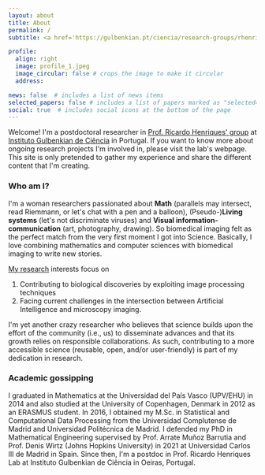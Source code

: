 ```yaml
---
layout: about
title: About
permalink: /
subtitle: <a href='https://gulbenkian.pt/ciencia/research-groups/rhenriques/'>Optical Cell Biology Group</a>, <a href='https://gulbenkian.pt/ciencia/'>Instituto Gulbenkian de Ciência</a>, Oeiras, Portugal

profile:
  align: right
  image: profile_1.jpeg
  image_circular: false # crops the image to make it circular
  address: 

news: false  # includes a list of news items
selected_papers: false # includes a list of papers marked as "selected={true}"
social: true  # includes social icons at the bottom of the page
---
```


Welcome!
I'm a postdoctoral researcher in [Prof. Ricardo Henriques' group](https://henriqueslab.github.io/) at [Instituto Gulbenkian de Ciência](https://gulbenkian.pt/ciencia/) in Portugal. 
If you want to know more about ongoing research projects I'm involved in, please visit the lab's webpage. 
This site is only pretended to gather my experience and share the different content that I'm creating.

### Who am I?
I'm a woman researchers passionated about **Math** (parallels may intersect, read Riemmann, or let's chat with a pen and a balloon), (Pseudo-)**Living systems** (let's not discriminate viruses) and **Visual information-communication** (art, photography, drawing). 
So biomedical imaging felt as the perfect match from the very first moment I got into Science.
Basically, I love combining mathematics and computer sciences with biomedical imaging to write new stories. 

[My research](/myresearch/) interests focus on
1. Contributing to biological discoveries by exploiting image processing techniques
2. Facing current challenges in the intersection between Artificial Intelligence and microscopy imaging.

I'm yet another crazy researcher who believes that science builds upon the effort of the community (i.e., us) to disseminate advances and that its growth relies on responsible collaborations. As such, contributing to a more accessible science (reusable, open, and/or user-friendly) is part of my dedication in research.

### Academic gossipping
I graduated in Mathematics at the Universidad del País Vasco (UPV/EHU) in 2014 and also studied at the University of Copenhagen, Denmark in 2012 as an ERASMUS student.
In 2016, I obtained my M.Sc. in Statistical and Computational Data Processing from the Universidad Complutense de Madrid and Universidad Politécnica de Madrid. 
I defended my PhD in Mathematical Engineering supervised by Prof. Arrate Muñoz Barrutia and Prof. Denis Wirtz (Johns Hopkins University) in 2021 at Universidad Carlos III de Madrid in Spain. Since then, I'm a postdoc in Prof. Ricardo Henriques Lab at Instituto Gulbenkian de Ciência in Oeiras, Portugal.
